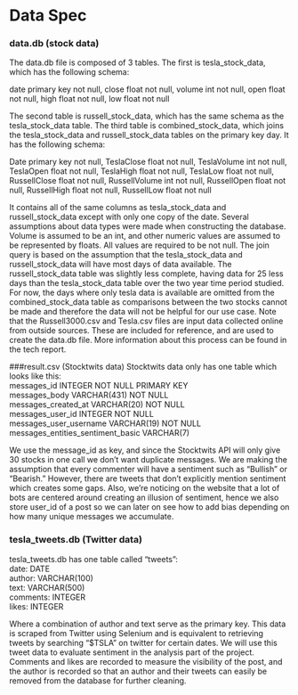 # Data Spec
### data.db (stock data)
The data.db file is composed of 3 tables. The first is tesla_stock_data, which has the following schema:  

date primary key not null, close float not null, volume int not null, open float not null, high float not null, low float not null  

The second table is russell_stock_data, which has the same schema as the tesla_stock_data table. The third table is combined_stock_data, which joins the tesla_stock_data and russell_stock_data tables on the primary key day. It has the following schema:  

Date primary key not null, TeslaClose float not null, TeslaVolume int not null, TeslaOpen float not null, TeslaHigh float not null, TeslaLow float not null, RussellClose float not null, RussellVolume int not null, RussellOpen float not null, RussellHigh float not null, RussellLow float not null  

It contains all of the same columns as tesla_stock_data and russell_stock_data except with only one copy of the date. 
Several assumptions about data types were made when constructing the database. Volume is assumed to be an int, and other numeric values are assumed to be represented by floats. All values are required to be not null. 
The join query is based on the assumption that the tesla_stock_data and russell_stock_data will have most days of data available. The russell_stock_data table was slightly less complete, having data for 25 less days than the tesla_stock_data table over the two year time period studied. For now, the days where only tesla data is available are omitted from the combined_stock_data table as comparisons between the two stocks cannot be made and therefore the data will not be helpful for our use case. 
Note that the Russell3000.csv and Tesla.csv files are input data collected online from outside sources. These are included for reference, and are used to create the data.db file. More information about this process can be found in the tech report. 

###result.csv (Stocktwits data)
Stocktwits data only has one table which looks like this:   
   messages_id                       INTEGER  NOT NULL PRIMARY KEY   
   messages_body                     VARCHAR(431) NOT NULL  
   messages_created_at               VARCHAR(20) NOT NULL  
   messages_user_id                  INTEGER  NOT NULL  
   messages_user_username            VARCHAR(19) NOT NULL  
   messages_entities_sentiment_basic VARCHAR(7)  

We use the message_id as key, and since the Stocktwits API will only give 30 stocks in one call we don’t want duplicate messages. We are making the assumption that every commenter will have a sentiment such as “Bullish” or “Bearish.” However, there are tweets that don’t explicitly mention sentiment which creates some gaps. Also, we’re noticing on the website that a lot of bots are centered around creating an illusion of sentiment, hence we also store user_id of a post so we can later on see how to add bias depending on how many unique messages we accumulate. 

### tesla_tweets.db (Twitter data)
tesla_tweets.db has one table called “tweets”:   
	date:  		DATE  
	author: 	VARCHAR(100)  
	text: 		VARCHAR(500)  
	comments:	INTEGER  
	likes:	 	INTEGER  

Where a combination of author and text serve as the primary key. This data is scraped from Twitter using Selenium and is equivalent to retrieving tweets by searching “$TSLA” on twitter for certain dates. We will use this tweet data to evaluate sentiment in the analysis part of the project. Comments and likes are recorded to measure the visibility of the post, and the author is recorded so that an author and their tweets can easily be removed from the database for further cleaning. 

